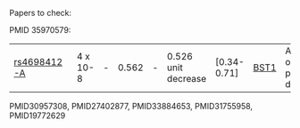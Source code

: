 Papers to check:

PMID 35970579:

|   |   |   |   |   |   |   |   |   |   |   |   |   |
|---|---|---|---|---|---|---|---|---|---|---|---|---|
|[rs4698412-A](https://www.ebi.ac.uk/gwas/variants/rs4698412)|4 x 10-8|-|0.562|-|0.526 unit decrease|[0.34-0.71]|[BST1](https://www.ebi.ac.uk/gwas/genes/BST1)|Age of onset of parkinson disease|[age of onset of Parkinson disease](https://www.ebi.ac.uk/gwas/efotraits/OBA_2001009)|-|[GCST90133316](https://www.ebi.ac.uk/gwas/studies/GCST90133316)|4:15735725|

PMID30957308, 
PMID27402877, 
PMID33884653, 
PMID31755958, 
PMID19772629
